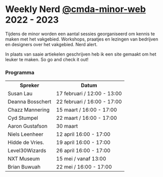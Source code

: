 # Weekly Nerd [@cmda-minor-web](https://github.com/cmda-minor-web) 2022 - 2023

Tijdens de minor worden een aantal sessies georganiseerd om kennis te maken met het vakgebied. 
Workshops, praatjes en lezingen van bedrijven en designers over het vakgebied. Nerd alert.

In plaats van saaie artiekelen geschrijven heb ik een site gemaakt om het leuker te maken.
So go and check it out!

### Programma

<table>
    <tr>
        <th>Spreker</th>
        <th>Datum</th>
    </tr>
    <tr>
        <td>Susan Lau</td>
        <td>17 februari / 12:00 - 13:00</td>
    </tr>
    <tr>
        <td>Deanna Bosschert</td>
        <td>22 februari / 16:00 - 17:00</td>
    </tr>
    <tr>
        <td>Chazz Mannering</td>
        <td>15 maart / 16:00 - 17:00</td>
    </tr>
    <tr>
        <td>Cyd Stumpel</td>
        <td>22 maart / 16:00 - 17:00</td>
    </tr>
    <tr>
        <td>Aaron Gustafson</td>
        <td>30 maart</td>
    </tr>
    <tr>
        <td>Niels Leenheer</td>
        <td>12 april 16:00 - 17:00</td>
    </tr>
    <tr>
        <td>Hidde de Vries.</td>
        <td>19 april 16:00 - 17:00</td>
    </tr>
    <tr>
        <td>Level30Wizards</td>
        <td>26 april 16:00 - 17:00</td>
    </tr>
    <tr>
        <td>NXT Museum</td>
        <td>15 mei / vanaf 13:00</td>
    </tr>
    <tr>
        <td>Brian Buwuah</td>
        <td>22 mei / 16:00 - 17:00</td>
    </tr>
</table>
